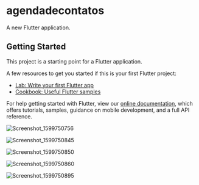 # agendadecontatos

A new Flutter application.

## Getting Started

This project is a starting point for a Flutter application.

A few resources to get you started if this is your first Flutter project:

- [Lab: Write your first Flutter app](https://flutter.dev/docs/get-started/codelab)
- [Cookbook: Useful Flutter samples](https://flutter.dev/docs/cookbook)

For help getting started with Flutter, view our
[online documentation](https://flutter.dev/docs), which offers tutorials,
samples, guidance on mobile development, and a full API reference.

![Screenshot_1599750756](https://user-images.githubusercontent.com/32198374/92982234-9e271800-f473-11ea-8844-cbdd8497471a.png)



![Screenshot_1599750845](https://user-images.githubusercontent.com/32198374/92982246-a67f5300-f473-11ea-8aeb-fb3a0653da65.png)



![Screenshot_1599750850](https://user-images.githubusercontent.com/32198374/92982253-b008bb00-f473-11ea-8ea0-1be8dda244da.png)




![Screenshot_1599750860](https://user-images.githubusercontent.com/32198374/92982261-b860f600-f473-11ea-964e-5e22c39d4bb8.png)



![Screenshot_1599750895](https://user-images.githubusercontent.com/32198374/92982269-c1ea5e00-f473-11ea-9f10-5e8269b9ef2f.png)

